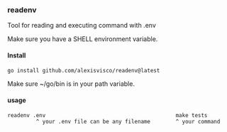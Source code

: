 ### readenv

Tool for reading and executing command with .env

Make sure you have a SHELL environment variable.


#### Install

```bash
go install github.com/alexisvisco/readenv@latest
```

Make sure ~/go/bin is in your path variable.


#### usage

```bash
readenv .env                                         make tests
         ^ your .env file can be any filename        ^ your command
```
